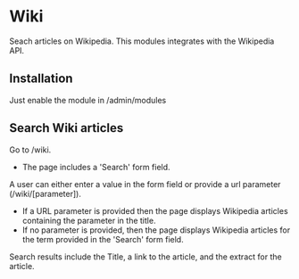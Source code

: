 # Wiki

Seach articles on Wikipedia. This modules integrates with the Wikipedia API.

## Installation
Just enable the module in /admin/modules

## Search Wiki articles
Go to /wiki.
- The page includes a 'Search' form field.

A user can either enter a value in the form field or provide a url parameter (/wiki/[parameter]).
- If a URL parameter is provided then the page displays Wikipedia articles containing the parameter in the title.
- If no parameter is provided, then the page displays Wikipedia articles for the term provided in the 'Search' form field.

Search results include the Title, a link to the article, and the extract for the article.
